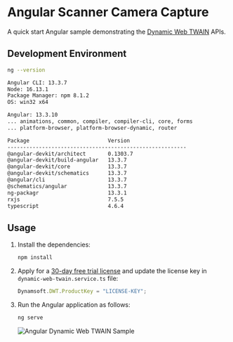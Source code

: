 # Angular Scanner Camera Capture
A quick start Angular sample demonstrating the [Dynamic Web TWAIN](https://www.dynamsoft.com/web-twain/overview/) APIs.

## Development Environment

```bash
ng --version

Angular CLI: 13.3.7
Node: 16.13.1
Package Manager: npm 8.1.2
OS: win32 x64

Angular: 13.3.10
... animations, common, compiler, compiler-cli, core, forms
... platform-browser, platform-browser-dynamic, router

Package                         Version
---------------------------------------------------------
@angular-devkit/architect       0.1303.7
@angular-devkit/build-angular   13.3.7
@angular-devkit/core            13.3.7
@angular-devkit/schematics      13.3.7
@angular/cli                    13.3.7
@schematics/angular             13.3.7
ng-packagr                      13.3.1
rxjs                            7.5.5
typescript                      4.6.4

```


## Usage
1. Install the dependencies:
    
    ```bash
    npm install
    ```

2. Apply for a [30-day free trial license](https://www.dynamsoft.com/customer/license/trialLicense/?product=dcv&package=cross-platform) and update the license key in `dynamic-web-twain.service.ts` file:
    
    ```typescript
    Dynamsoft.DWT.ProductKey = "LICENSE-KEY";
    ```
    
3. Run the Angular application as follows:
    
    ```bash
    ng serve
    ```

    ![Angular Dynamic Web TWAIN Sample](https://www.dynamsoft.com/codepool/img/2022/10/angular-web-twain-sample.png)

